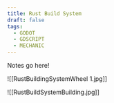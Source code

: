 ```yaml
---
title: Rust Build System
draft: false
tags:
  - GODOT
  - GDSCRIPT
  - MECHANIC
---
```

Notes go here!

![[RustBuildingSystemWheel 1.jpg]]

![[RustBuildSystemBuilding.jpg]]
